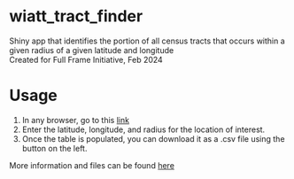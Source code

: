 # wiatt_tract_finder
Shiny app that identifies the portion of all census tracts that occurs within a given radius of a given latitude and longitude  
Created for Full Frame Initiative, Feb 2024

# Usage
1. In any browser, go to this [link](https://wiatt.shinyapps.io/wiatt_tract_finder/)
2. Enter the latitude, longitude, and radius for the location of interest.
3. Once the table is populated, you can download it as a .csv file using the button on the left.

More information and files can be found [here](https://drive.google.com/drive/folders/1wvp65MAJDXbut5rpYNaasjPHjvenAXzU?usp=sharing)

